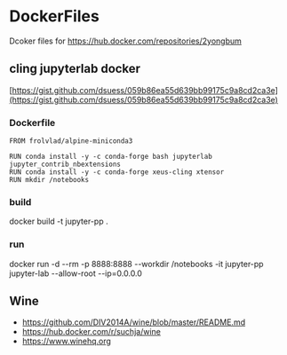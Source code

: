 # DockerFiles
Dcoker files for https://hub.docker.com/repositories/2yongbum

## cling jupyterlab docker

[https://gist.github.com/dsuess/059b86ea55d639bb99175c9a8cd2ca3e](https://gist.github.com/dsuess/059b86ea55d639bb99175c9a8cd2ca3e)

### Dockerfile
```
FROM frolvlad/alpine-miniconda3

RUN conda install -y -c conda-forge bash jupyterlab jupyter_contrib_nbextensions
RUN conda install -y -c conda-forge xeus-cling xtensor
RUN mkdir /notebooks
```

### build
docker build -t jupyter-pp .

### run
docker run -d --rm -p 8888:8888 --workdir /notebooks -it jupyter-pp jupyter-lab  --allow-root --ip=0.0.0.0

## Wine
* https://github.com/DIV2014A/wine/blob/master/README.md
* https://hub.docker.com/r/suchja/wine
* https://www.winehq.org
